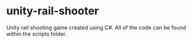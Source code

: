 # unity-rail-shooter

Unity rail shooting game created using C#. All of the code can be found within the scripts folder.
